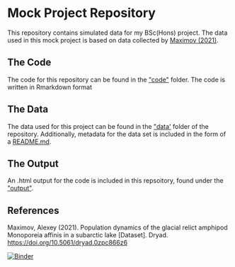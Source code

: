 # Mock Project Repository
This repository contains simulated data for my BSc(Hons) project. The data used in this mock project is based on data collected by [Maximov (2021)](https://doi.org/10.5061/dryad.0zpc866z6).

## The Code
The code for this repository can be found in the ["code"](https://github.com/muhammaduzairdavids/mock-project-repository/tree/main/code) folder. The code is written in Rmarkdown format 

## The Data
The data used for this project can be found in the ["data'](https://github.com/muhammaduzairdavids/mock-project-repository/tree/main/data) folder of the repository. Additionally, metadata for the data set is included in the form of a [README.md](https://github.com/muhammaduzairdavids/mock-project-repository/blob/main/data/README.md).

## The Output
An .html output for the code is included in this repsoitory, found under the ["output"](https://github.com/muhammaduzairdavids/mock-project-repository/tree/main/output). 

## References
Maximov, Alexey (2021). Population dynamics of the glacial relict amphipod Monoporeia affinis in a subarctic lake [Dataset]. Dryad. https://doi.org/10.5061/dryad.0zpc866z6

[![Binder](https://mybinder.org/badge_logo.svg)](https://mybinder.org/v2/gh/muhammaduzairdavids/mock-project-repository/HEAD)
